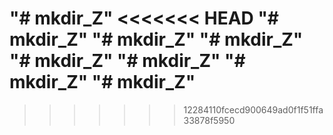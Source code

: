 "# mkdir_Z" 
<<<<<<< HEAD
"# mkdir_Z" 
"# mkdir_Z" 
"# mkdir_Z" 
"# mkdir_Z" 
"# mkdir_Z" 
"# mkdir_Z" 
"# mkdir_Z" 
=======
>>>>>>> 12284110fcecd900649ad0f1f51ffa33878f5950
